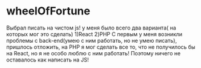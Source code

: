 
# wheelOfFortune

Выбрал писать на чистом js!
у меня было всего два варианта( на которых мог это сделать)
1)React
2)PHP
С первым у меня возникли проблемы с back-end(умею с ним работать, но не умею писать),
пришлось отложить, на PHP я мог сделать все то, что не получилось бы на React, но я не особо люблю с ним работать!
Поэтому ничего не оставалось как написать на JS!
